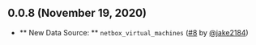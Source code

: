## 0.0.8 (November 19, 2020)

* ** New Data Source: ** `netbox_virtual_machines` ([#8](https://github.com/e-breuninger/terraform-provider-netbox/pull/8) by [@jake2184](https://github.com/jake2184))
